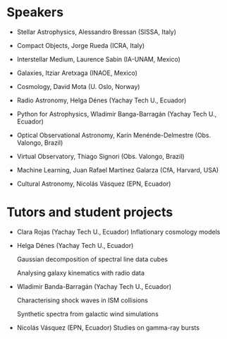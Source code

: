 # Speakers

- Stellar Astrophysics, Alessandro Bressan (SISSA, Italy)

- Compact Objects, Jorge Rueda (ICRA, Italy)
  
- Interstellar Medium, Laurence Sabin (IA-UNAM, Mexico)
  
- Galaxies, Itziar Aretxaga (INAOE, Mexico)

- Cosmology, David Mota (U. Oslo, Norway)

- Radio Astronomy, Helga Dénes (Yachay Tech U., Ecuador)

- Python for Astrophysics, Wladimir Banga-Barragán (Yachay Tech U., Ecuador)

- Optical Observational Astronomy, Karín Menénde-Delmestre (Obs. Valongo, Brazil)
  
- Virtual Observatory, Thiago Signori (Obs. Valongo, Brazil)

- Machine Learning, Juan Rafael Martínez Galarza (CfA, Harvard, USA)

- Cultural Astronomy, Nicolás Vásquez (EPN, Ecuador)

# Tutors and student projects

- Clara Rojas (Yachay Tech U., Ecuador)
  Inflationary cosmology models
  
- Helga Dénes (Yachay Tech U., Ecuador)
  
  Gaussian decomposition of spectral line data cubes
  
  Analysing galaxy kinematics with radio data
  
- Wladimir Banda-Barragán (Yachay Tech U., Ecuador)

  Characterising shock waves in ISM collisions

  Synthetic spectra from galactic wind simulations

- Nicolás Vásquez (EPN, Ecuador)
  Studies on gamma-ray bursts
